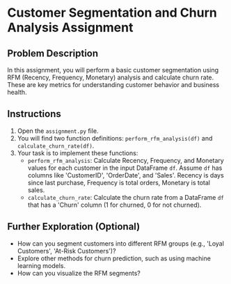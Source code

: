 
# Customer Segmentation and Churn Analysis Assignment

## Problem Description

In this assignment, you will perform a basic customer segmentation using RFM (Recency, Frequency, Monetary) analysis and calculate churn rate. These are key metrics for understanding customer behavior and business health.

## Instructions

1.  Open the `assignment.py` file.
2.  You will find two function definitions: `perform_rfm_analysis(df)` and `calculate_churn_rate(df)`.
3.  Your task is to implement these functions:
    *   `perform_rfm_analysis`: Calculate Recency, Frequency, and Monetary values for each customer in the input DataFrame `df`. Assume `df` has columns like 'CustomerID', 'OrderDate', and 'Sales'. Recency is days since last purchase, Frequency is total orders, Monetary is total sales.
    *   `calculate_churn_rate`: Calculate the churn rate from a DataFrame `df` that has a 'Churn' column (1 for churned, 0 for not churned).

## Further Exploration (Optional)

*   How can you segment customers into different RFM groups (e.g., 'Loyal Customers', 'At-Risk Customers')?
*   Explore other methods for churn prediction, such as using machine learning models.
*   How can you visualize the RFM segments?
